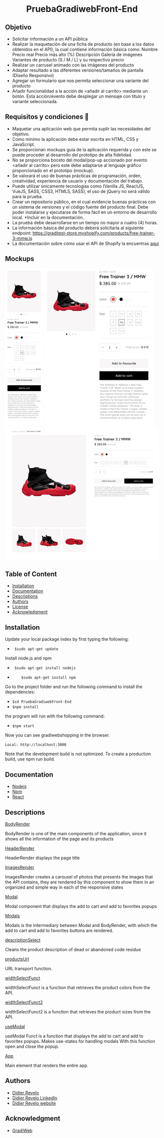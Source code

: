 <h1 align="center">PruebaGradiwebFront-End</h1>

## Objetivo

* Solicitar información a un API pública
* Realizar la maquetación de una ficha de producto (en base a los datos obtenidos en el API), la cual contiene información básica como:
Nombre
Precio real
Precio más alto (%)
Descripción
Galería de imágenes
Variantes de producto (S / M / L) y su respectivo precio
* Realizar un carrusel animado con las imágenes del producto
* Adaptar resultado a las diferentes versiones/tamaños de pantalla (Diseño Responsivo)
* Agregar un formulario que nos permita seleccionar una variante del producto
* Añadir funcionalidad a la acción de <añadir al carrito> mediante un botón. Esta acción/evento debe desplegar un mensaje con título y variante seleccionada.

## Requisitos y condiciones 💯
* Maquetar una aplicación web que permita suplir las necesidades del objetivo.
* Como mínimo la aplicación debe estar escrita en HTML, CSS y JavaScript.
* Se proporcionan mockups guía de la aplicación requerida y con este se puede proceder al desarrollo del prototipo de alta fidelidad.
* No se proporciona boceto del modal/pop-up accionado por evento <añadir al carrito> pero este debe adaptarse al lenguaje gráfico proporcionado en el prototipo (mockup).
* Se valorará el uso de buenas prácticas de programación, orden, creatividad, experiencia de usuario y documentación del trabajo.
* Puede utilizar únicamente tecnologías como (Vanilla JS, ReactJS, VueJS, SASS, CSS3, HTML5, SASS), el uso de jQuery no será válido para la prueba.
* Crear un repositorio público, en el cual evidencie buenas prácticas con un sistema de versiones y el código fuente del producto final. Debe poder instalarse y ejecutarse de forma fácil en un entorno de desarrollo local. *Incluir en la documentación.
* La prueba debe desarrollarse en un tiempo no mayor a cuatro (4) horas.
* La información básica del producto deberá solicitarla al siguiente endpoint:
https://graditest-store.myshopify.com/products/free-trainer-3-mmw.js
* La documentación sobre cómo usar el API de Shopify la encuentras [aquí](https://shopify.dev/api/ajax/reference/product#get-products-product-handle-js)

## Mockups
<img src="./img/view1.jpg"/>
<img src="./img/view2.jpg"/>
<img src="./img/view3.jpg"/>


 ## Table of Content
* [Installation](#installation)
* [Documentation](#documentation)
* [Descriptions](#descriptions)
* [Authors](#authors)
* [License](#license)
* [Acknowledgment](#Acknowledgment)


## Installation

Update your local package index by first typing the following:

   - ``` $sudo apt-get update```	

Install node.js and npm

   - ``` $sudo apt-get install nodejs```

   - ```	$sudo apt-get install npm```

 Go to the project folder and run the following command to install the dependencies:

- ```$cd PruebaGradiwebFront-End```
- ```$npm install```	

the program will run with the following command:
- ```$npm start```

Now you can see gradiwebshopping in the browser.

    Local: http://localhost:3000

Note that the development build is not optimized.
To create a production build, use npm run build.

## Documentation 

- [Nodejs](http://nodejs.org/es/ "Nodejs")
- [Npm](https://www.npmjs.com/ "Npm")
- [React](https://reactjs.org/ "React")


## Descriptions

[BodyRender](/gradiwebshopping/src/component/body/index.js)

BodyRender is one of the main components of the
application, since it shows all the information
of the page and its products

[HeaderRender](/gradiwebshopping/src/component/header/index.js)

HeaderRender displays the page title

[ImagesRender](/gradiwebshopping/src/component/images/index.js)

ImagesRender creates a carousel of photos
that presents the images that the API contains,
they are rendered by this component to show them
in an organized and simple way in each of the
responsive states

[Modal](/gradiwebshopping/src/component/modal/index.js)

Modal component that displays the add to cart and add to favorites popups

[Modals](/gradiwebshopping/src/component/modals/modals.js)

Modals is the intermediary between Modal
and BodyRender, with which the add to cart
and add to favorites buttons are rendered.

[descriptionSelect](/gradiwebshopping/src/functions/descriptionSelect.js)

Cleans the product description of dead or abandoned code residue

[productsUrl](/gradiwebshopping/src/functions/global.js)

URL transport function.

[widthSelectFunct](/gradiwebshopping/src/functions/widthSelect.js)

widthSelectFunct is a function that retrieves the product colors from the API.

[widthSelectFunct2](/gradiwebshopping/src/functions/widthSelect2.js)

widthSelectFunct2 is a function that retrieves the product sizes from the API.

[useModal](/gradiwebshopping/src/hooks/useModal.js)

useModal Funct is a function that displays the add to cart and add to favorites popups. Makes use-states for handling modals With this function open and close the popup.

[App](/gradiwebshopping/src/App.js)

Main element that renders the entire app.



## Authors
- [Didier Revelo](http://github.com/didierrevelo "Didier Revelo")
- [Didier Revelo LinkedIn](https://www.linkedin.com/in/didierrevelo/ "LinkedIn")
- [Didier Revelo website](https://didierrevelo.github.io/ "Didier Revelo website")


## Acknowledgment
 
 -  [GradiWeb]( https://www.gradiweb.com/fr/ "GradiWeb")